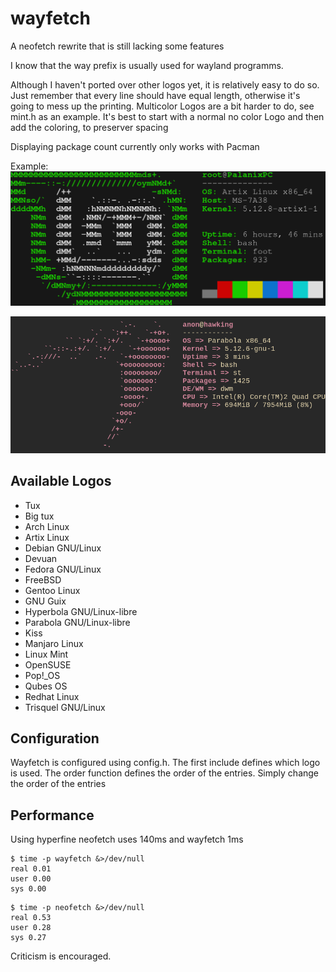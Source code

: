 wayfetch
========

A neofetch rewrite that is still lacking some features

I know that the way prefix is usually used for wayland programms.

Although I haven't ported over other logos yet, it is relatively easy to do so. 
Just remember that every line should have equal length, otherwise it's going to mess up the printing. 
Multicolor Logos are a bit harder to do, see mint.h as an example. It's best to start with a normal no color Logo and then add the coloring, to preserver spacing

Displaying package count currently only works with Pacman

Example:
![example output](logos/example.png)

![example 2](logos/example2.png)

Available Logos
------------
- Tux
- Big tux
- Arch Linux
- Artix Linux
- Debian GNU/Linux
- Devuan
- Fedora GNU/Linux
- FreeBSD
- Gentoo Linux
- GNU Guix
- Hyperbola GNU/Linux-libre
- Parabola GNU/Linux-libre
- Kiss
- Manjaro Linux
- Linux Mint
- OpenSUSE
- Pop\!_OS
- Qubes OS
- Redhat Linux
- Trisquel GNU/Linux

Configuration
-------------

Wayfetch is configured using config.h. The first include defines which logo is used.
The order function defines the order of the entries. Simply change the order of the entries

Performance
-----------

Using hyperfine neofetch uses 140ms and wayfetch 1ms

```
$ time -p wayfetch &>/dev/null
real 0.01
user 0.00
sys 0.00
```
```
$ time -p neofetch &>/dev/null
real 0.53
user 0.28
sys 0.27
```

Criticism is encouraged. 
